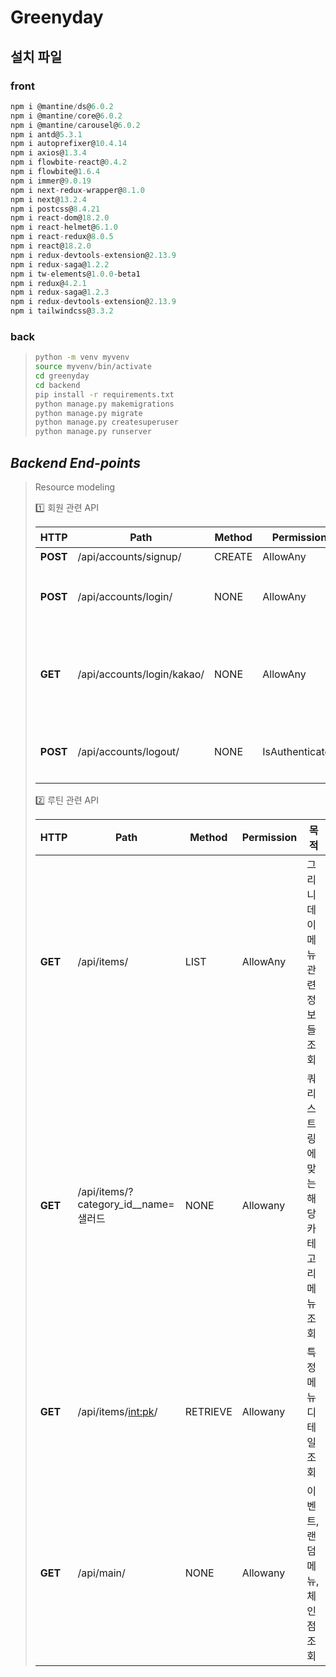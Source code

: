 # Greenyday
## 설치 파일
### front
```jsx
npm i @mantine/ds@6.0.2
npm i @mantine/core@6.0.2
npm i @mantine/carousel@6.0.2
npm i antd@5.3.1
npm i autoprefixer@10.4.14
npm i axios@1.3.4
npm i flowbite-react@0.4.2
npm i flowbite@1.6.4
npm i immer@9.0.19
npm i next-redux-wrapper@8.1.0
npm i next@13.2.4
npm i postcss@8.4.21
npm i react-dom@18.2.0
npm i react-helmet@6.1.0
npm i react-redux@8.0.5
npm i react@18.2.0
npm i redux-devtools-extension@2.13.9
npm i redux-saga@1.2.2
npm i tw-elements@1.0.0-beta1
npm i redux@4.2.1
npm i redux-saga@1.2.3
npm i redux-devtools-extension@2.13.9
npm i tailwindcss@3.3.2
```

### back

> ```bash
> python -m venv myvenv
> source myvenv/bin/activate
> cd greenyday
> cd backend
> pip install -r requirements.txt
> python manage.py makemigrations
> python manage.py migrate
> python manage.py createsuperuser
> python manage.py runserver
> ```
## ***Backend End-points*** 
> Resource modeling
> 
> 1️⃣ 회원 관련 API
> 
>   |  HTTP |  Path |  Method |  Permission |  목적 |
>   | --- | --- | --- | --- | --- |
>   |**POST** |/api/accounts/signup/|CREATE| AllowAny |사용자 회원가입|
>   |**POST** |/api/accounts/login/|NONE| AllowAny |사용자 로그인, access_token, refresh_token 생성 및 반환|
>   |**GET** |/api/accounts/login/kakao/|NONE| AllowAny |사용자 카카오 회원가입, 로그인, front에서 kakao code를 받아서 사용자의 계정 추출 후, 회원가입 혹은 로그인|
>   |**POST** |/api/accounts/logout/|NONE| IsAuthenticated |사용자 로그아웃, BlacklistedToken에 refresh_token 추가|
> 
> 
> 2️⃣ 루틴 관련 API
> 
>   |  HTTP |  Path |  Method |  Permission |  목적 |
>   | --- | --- | --- | --- | --- |
>   |**GET** |/api/items/|LIST| AllowAny |그리니데이 메뉴 관련 정보들 조회 |
>   |**GET** |/api/items/?category_id__name=샐러드|NONE| Allowany |쿼리 스트링에 맞는 해당 카테고리 메뉴 조회 |
>   |**GET** |/api/items/<int:pk>/|RETRIEVE| Allowany |특정 메뉴 디테일 조회|
>   |**GET** |/api/main/|NONE| Allowany |이벤트, 랜덤 메뉴, 체인점 조회| (체인점 모델 생성 예정)

